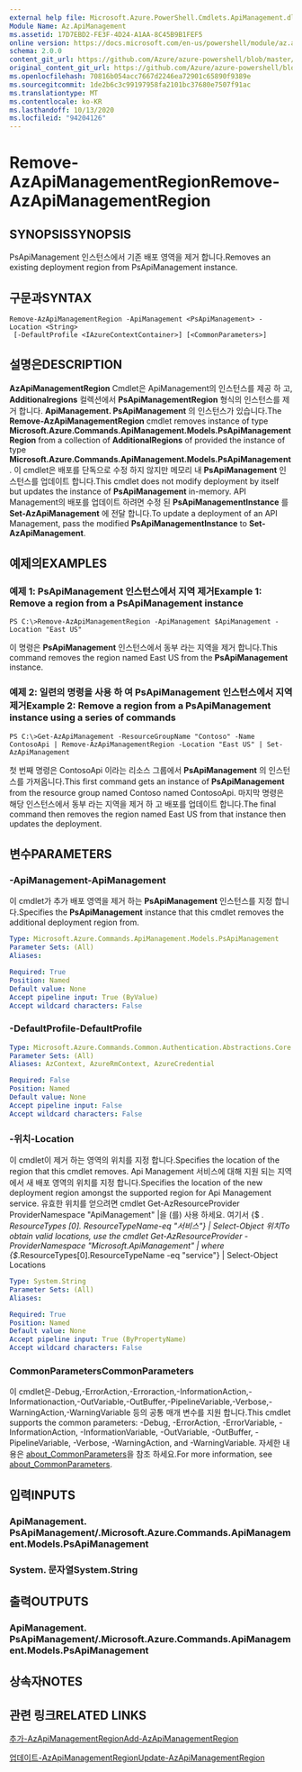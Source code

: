 ```yaml
---
external help file: Microsoft.Azure.PowerShell.Cmdlets.ApiManagement.dll-Help.xml
Module Name: Az.ApiManagement
ms.assetid: 17D7EBD2-FE3F-4D24-A1AA-8C45B9B1FEF5
online version: https://docs.microsoft.com/en-us/powershell/module/az.apimanagement/remove-azapimanagementregion
schema: 2.0.0
content_git_url: https://github.com/Azure/azure-powershell/blob/master/src/ApiManagement/ApiManagement/help/Remove-AzApiManagementRegion.md
original_content_git_url: https://github.com/Azure/azure-powershell/blob/master/src/ApiManagement/ApiManagement/help/Remove-AzApiManagementRegion.md
ms.openlocfilehash: 70816b054acc7667d2246ea72901c65890f9389e
ms.sourcegitcommit: 1de2b6c3c99197958fa2101bc37680e7507f91ac
ms.translationtype: MT
ms.contentlocale: ko-KR
ms.lasthandoff: 10/13/2020
ms.locfileid: "94204126"
---
```

# <span data-ttu-id="633b1-101">Remove-AzApiManagementRegion</span><span class="sxs-lookup"><span data-stu-id="633b1-101">Remove-AzApiManagementRegion</span></span>

## <span data-ttu-id="633b1-102">SYNOPSIS</span><span class="sxs-lookup"><span data-stu-id="633b1-102">SYNOPSIS</span></span>
<span data-ttu-id="633b1-103">PsApiManagement 인스턴스에서 기존 배포 영역을 제거 합니다.</span><span class="sxs-lookup"><span data-stu-id="633b1-103">Removes an existing deployment region from PsApiManagement instance.</span></span>

## <span data-ttu-id="633b1-104">구문과</span><span class="sxs-lookup"><span data-stu-id="633b1-104">SYNTAX</span></span>

```
Remove-AzApiManagementRegion -ApiManagement <PsApiManagement> -Location <String>
 [-DefaultProfile <IAzureContextContainer>] [<CommonParameters>]
```

## <span data-ttu-id="633b1-105">설명은</span><span class="sxs-lookup"><span data-stu-id="633b1-105">DESCRIPTION</span></span>
<span data-ttu-id="633b1-106">**AzApiManagementRegion** Cmdlet은 ApiManagement의 인스턴스를 제공 하 고, **Additionalregions** 컬렉션에서 **PsApiManagementRegion** 형식의 인스턴스를 제거 합니다. **ApiManagement. PsApiManagement** 의 인스턴스가 있습니다.</span><span class="sxs-lookup"><span data-stu-id="633b1-106">The **Remove-AzApiManagementRegion** cmdlet removes instance of type **Microsoft.Azure.Commands.ApiManagement.Models.PsApiManagementRegion** from a collection of **AdditionalRegions** of provided the instance of type **Microsoft.Azure.Commands.ApiManagement.Models.PsApiManagement**.</span></span>
<span data-ttu-id="633b1-107">이 cmdlet은 배포를 단독으로 수정 하지 않지만 메모리 내 **PsApiManagement** 인스턴스를 업데이트 합니다.</span><span class="sxs-lookup"><span data-stu-id="633b1-107">This cmdlet does not modify deployment by itself but updates the instance of **PsApiManagement** in-memory.</span></span>
<span data-ttu-id="633b1-108">API Management의 배포를 업데이트 하려면 수정 된 **PsApiManagementInstance** 를 **Set-AzApiManagement** 에 전달 합니다.</span><span class="sxs-lookup"><span data-stu-id="633b1-108">To update a deployment of an API Management, pass the modified **PsApiManagementInstance** to **Set-AzApiManagement**.</span></span>

## <span data-ttu-id="633b1-109">예제의</span><span class="sxs-lookup"><span data-stu-id="633b1-109">EXAMPLES</span></span>

### <span data-ttu-id="633b1-110">예제 1: PsApiManagement 인스턴스에서 지역 제거</span><span class="sxs-lookup"><span data-stu-id="633b1-110">Example 1: Remove a region from a PsApiManagement instance</span></span>
```
PS C:\>Remove-AzApiManagementRegion -ApiManagement $ApiManagement -Location "East US"
```

<span data-ttu-id="633b1-111">이 명령은 **PsApiManagement** 인스턴스에서 동부 라는 지역을 제거 합니다.</span><span class="sxs-lookup"><span data-stu-id="633b1-111">This command removes the region named East US from the **PsApiManagement** instance.</span></span>

### <span data-ttu-id="633b1-112">예제 2: 일련의 명령을 사용 하 여 PsApiManagement 인스턴스에서 지역 제거</span><span class="sxs-lookup"><span data-stu-id="633b1-112">Example 2: Remove a region from a PsApiManagement instance using a series of commands</span></span>
```
PS C:\>Get-AzApiManagement -ResourceGroupName "Contoso" -Name ContosoApi | Remove-AzApiManagementRegion -Location "East US" | Set-AzApiManagement
```

<span data-ttu-id="633b1-113">첫 번째 명령은 ContosoApi 이라는 리소스 그룹에서 **PsApiManagement** 의 인스턴스를 가져옵니다.</span><span class="sxs-lookup"><span data-stu-id="633b1-113">This first command gets an instance of **PsApiManagement** from the resource group named Contoso named ContosoApi.</span></span>
<span data-ttu-id="633b1-114">마지막 명령은 해당 인스턴스에서 동부 라는 지역을 제거 하 고 배포를 업데이트 합니다.</span><span class="sxs-lookup"><span data-stu-id="633b1-114">The final command then removes the region named East US from that instance then updates the deployment.</span></span>

## <span data-ttu-id="633b1-115">변수</span><span class="sxs-lookup"><span data-stu-id="633b1-115">PARAMETERS</span></span>

### <span data-ttu-id="633b1-116">-ApiManagement</span><span class="sxs-lookup"><span data-stu-id="633b1-116">-ApiManagement</span></span>
<span data-ttu-id="633b1-117">이 cmdlet가 추가 배포 영역을 제거 하는 **PsApiManagement** 인스턴스를 지정 합니다.</span><span class="sxs-lookup"><span data-stu-id="633b1-117">Specifies the **PsApiManagement** instance that this cmdlet removes the additional deployment region from.</span></span>

```yaml
Type: Microsoft.Azure.Commands.ApiManagement.Models.PsApiManagement
Parameter Sets: (All)
Aliases:

Required: True
Position: Named
Default value: None
Accept pipeline input: True (ByValue)
Accept wildcard characters: False
```

### <span data-ttu-id="633b1-118">-DefaultProfile</span><span class="sxs-lookup"><span data-stu-id="633b1-118">-DefaultProfile</span></span>

```yaml
Type: Microsoft.Azure.Commands.Common.Authentication.Abstractions.Core.IAzureContextContainer
Parameter Sets: (All)
Aliases: AzContext, AzureRmContext, AzureCredential

Required: False
Position: Named
Default value: None
Accept pipeline input: False
Accept wildcard characters: False
```

### <span data-ttu-id="633b1-119">-위치</span><span class="sxs-lookup"><span data-stu-id="633b1-119">-Location</span></span>
<span data-ttu-id="633b1-120">이 cmdlet이 제거 하는 영역의 위치를 지정 합니다.</span><span class="sxs-lookup"><span data-stu-id="633b1-120">Specifies the location of the region that this cmdlet removes.</span></span>
<span data-ttu-id="633b1-121">Api Management 서비스에 대해 지원 되는 지역에서 새 배포 영역의 위치를 지정 합니다.</span><span class="sxs-lookup"><span data-stu-id="633b1-121">Specifies the location of the new deployment region amongst the supported region for Api Management service.</span></span>
<span data-ttu-id="633b1-122">유효한 위치를 얻으려면 cmdlet Get-AzResourceProvider ProviderNamespace "ApiManagement" |을 (를) 사용 하세요. 여기서 {$ _. ResourceTypes [0]. ResourceTypeName-eq "서비스"} | Select-Object 위치</span><span class="sxs-lookup"><span data-stu-id="633b1-122">To obtain valid locations, use the cmdlet Get-AzResourceProvider -ProviderNamespace "Microsoft.ApiManagement" | where {$_.ResourceTypes[0].ResourceTypeName -eq "service"} | Select-Object Locations</span></span>

```yaml
Type: System.String
Parameter Sets: (All)
Aliases:

Required: True
Position: Named
Default value: None
Accept pipeline input: True (ByPropertyName)
Accept wildcard characters: False
```

### <span data-ttu-id="633b1-123">CommonParameters</span><span class="sxs-lookup"><span data-stu-id="633b1-123">CommonParameters</span></span>
<span data-ttu-id="633b1-124">이 cmdlet은-Debug,-ErrorAction,-Erroraction,-InformationAction,-Informationaction,-OutVariable,-OutBuffer,-PipelineVariable,-Verbose,-WarningAction,-WarningVariable 등의 공통 매개 변수를 지원 합니다.</span><span class="sxs-lookup"><span data-stu-id="633b1-124">This cmdlet supports the common parameters: -Debug, -ErrorAction, -ErrorVariable, -InformationAction, -InformationVariable, -OutVariable, -OutBuffer, -PipelineVariable, -Verbose, -WarningAction, and -WarningVariable.</span></span> <span data-ttu-id="633b1-125">자세한 내용은 [about_CommonParameters](http://go.microsoft.com/fwlink/?LinkID=113216)을 참조 하세요.</span><span class="sxs-lookup"><span data-stu-id="633b1-125">For more information, see [about_CommonParameters](http://go.microsoft.com/fwlink/?LinkID=113216).</span></span>

## <span data-ttu-id="633b1-126">입력</span><span class="sxs-lookup"><span data-stu-id="633b1-126">INPUTS</span></span>

### <span data-ttu-id="633b1-127">ApiManagement. PsApiManagement/.</span><span class="sxs-lookup"><span data-stu-id="633b1-127">Microsoft.Azure.Commands.ApiManagement.Models.PsApiManagement</span></span>

### <span data-ttu-id="633b1-128">System. 문자열</span><span class="sxs-lookup"><span data-stu-id="633b1-128">System.String</span></span>

## <span data-ttu-id="633b1-129">출력</span><span class="sxs-lookup"><span data-stu-id="633b1-129">OUTPUTS</span></span>

### <span data-ttu-id="633b1-130">ApiManagement. PsApiManagement/.</span><span class="sxs-lookup"><span data-stu-id="633b1-130">Microsoft.Azure.Commands.ApiManagement.Models.PsApiManagement</span></span>

## <span data-ttu-id="633b1-131">상속자</span><span class="sxs-lookup"><span data-stu-id="633b1-131">NOTES</span></span>

## <span data-ttu-id="633b1-132">관련 링크</span><span class="sxs-lookup"><span data-stu-id="633b1-132">RELATED LINKS</span></span>

[<span data-ttu-id="633b1-133">추가-AzApiManagementRegion</span><span class="sxs-lookup"><span data-stu-id="633b1-133">Add-AzApiManagementRegion</span></span>](./Add-AzApiManagementRegion.md)

[<span data-ttu-id="633b1-134">업데이트-AzApiManagementRegion</span><span class="sxs-lookup"><span data-stu-id="633b1-134">Update-AzApiManagementRegion</span></span>](./Update-AzApiManagementRegion.md)


